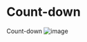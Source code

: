 # Count-down
 Count-down
![image](https://github.com/Darshan1711/Count-down/assets/146448963/d3dd2e25-0e33-4f7e-91c1-ce0818743e75)
